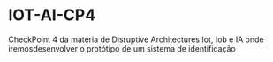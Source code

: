 # IOT-AI-CP4
CheckPoint 4 da matéria de Disruptive Architectures Iot, Iob e IA onde iremosdesenvolver o protótipo de um sistema de identificação

